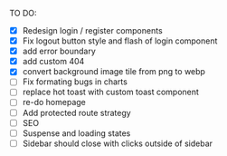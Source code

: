 TO DO:
- [x] Redesign login / register components
- [x] Fix logout button style and flash of login component
- [x] add error boundary
- [x] add custom 404
- [x] convert background image tile from png to webp
- [ ] Fix formating bugs in charts
- [ ] replace hot toast with custom toast component
- [ ] re-do homepage
- [ ] Add protected route strategy
- [ ] SEO
- [ ] Suspense and loading states
- [ ] Sidebar should close with clicks outside of sidebar